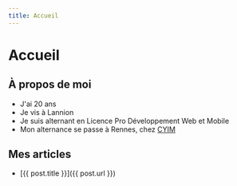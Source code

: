 ```yaml
---
title: Accueil
---
```

# Accueil

## À propos de moi
* J'ai 20 ans
* Je vis à Lannion
* Je suis alternant en Licence Pro Développement Web et Mobile
* Mon alternance se passe à Rennes, chez [CYIM](https://www.cyim.com/)
## Mes articles
* [{{ post.title }}]({{ post.url }})